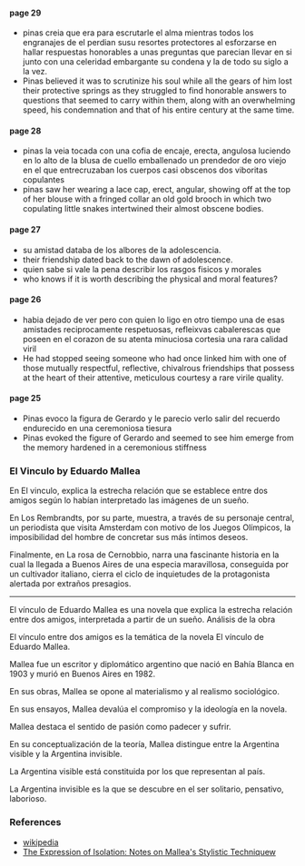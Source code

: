 
#### page 29

- pinas creia que era para escrutarle el alma mientras todos los engranajes de el perdian susu resortes protectores al esforzarse en hallar respuestas honorables a unas preguntas que parecian llevar en si junto con una celeridad embargante su condena y la de todo su siglo a la vez.
- Pinas believed it was to scrutinize his soul while all the gears of him lost their protective springs as they struggled to find honorable answers to questions that seemed to carry within them, along with an overwhelming speed, his condemnation and that of his entire century at the same time.

#### page 28

- pinas la veia tocada con una cofia de encaje, erecta, angulosa luciendo en lo alto de la blusa de cuello emballenado un prendedor de oro viejo en el que entrecruzaban los cuerpos casi obscenos dos viboritas copulantes
- pinas saw her wearing a lace cap, erect, angular, showing off at the top of her blouse with a fringed collar an old gold brooch in which two copulating little snakes intertwined their almost obscene bodies.

#### page 27

- su amistad databa de los albores de la adolescencia.
- their friendship dated back to the dawn of adolescence.
- quien sabe si vale la pena describir los rasgos fisicos y morales
- who knows if it is worth describing the physical and moral features?

#### page 26

- habia dejado de ver pero con quien lo ligo en otro tiempo una de esas amistades reciprocamente respetuosas, refleixvas cabalerescas que poseen en el corazon de su atenta minuciosa cortesia una rara calidad viril
- He had stopped seeing someone who had once linked him with one of those mutually respectful, reflective, chivalrous friendships that possess at the heart of their attentive, meticulous courtesy a rare virile quality.

#### page 25

- Pinas evoco la figura de Gerardo y le parecio verlo salir del recuerdo endurecido en una ceremoniosa tiesura
- Pinas evoked the figure of Gerardo and seemed to see him emerge from the memory hardened in a ceremonious stiffness

### El Vinculo by Eduardo Mallea

En El vinculo, explica la estrecha relación que se establece entre dos amigos según lo habían interpretado las imágenes de un sueño.

En Los Rembrandts, por su parte, muestra, a través de su personaje central, un periodista que visita Amsterdam con motivo de los Juegos Olímpicos, la imposibilidad del hombre de concretar sus más íntimos deseos.

Finalmente, en La rosa de Cernobbio, narra una fascinante historia en la cual la llegada a Buenos Aires de una especia maravillosa, conseguida por un cultivador italiano, cierra el ciclo de inquietudes de la protagonista alertada por extraños presagios.

---

El vínculo de Eduardo Mallea es una novela que explica la estrecha relación entre dos amigos, interpretada a partir de un sueño.
Análisis de la obra

El vínculo entre dos amigos es la temática de la novela El vínculo de Eduardo Mallea.

Mallea fue un escritor y diplomático argentino que nació en Bahía Blanca en 1903 y murió en Buenos Aires en 1982.

En sus obras, Mallea se opone al materialismo y al realismo sociológico.

En sus ensayos, Mallea devalúa el compromiso y la ideología en la novela.

Mallea destaca el sentido de pasión como padecer y sufrir.

En su conceptualización de la teoría, Mallea distingue entre la Argentina visible y la Argentina invisible.

La Argentina visible está constituida por los que representan al país.

La Argentina invisible es la que se descubre en el ser solitario, pensativo, laborioso.

### References

- [wikipedia](https://es.wikipedia.org/wiki/Eduardo_Mallea)
- [The Expression of Isolation: Notes on Mallea's Stylistic Techniquew](https://www.liverpooluniversitypress.co.uk/doi/abs/10.3828/bhs.44.3.203?download=true)
